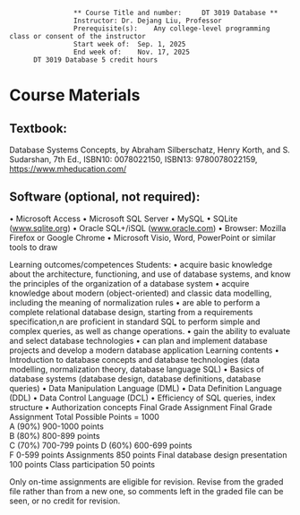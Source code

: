 					** Course Title and number: 	DT 3019 Database **
					Instructor:	Dr. Dejang Liu, Professor
					Prerequisite(s):	Any college-level programming class or consent of the instructor
					Start week of:	Sep. 1, 2025
					End week of:	Nov. 17, 2025
          DT 3019 Database 5 credit hours

# Course Materials
## Textbook:
 
Database Systems Concepts, by Abraham Silberschatz, Henry Korth, and S. Sudarshan, 7th Ed., ISBN10: 0078022150, ISBN13: 9780078022159, https://www.mheducation.com/

## Software (optional, not required):
•	Microsoft Access
•	Microsoft SQL Server
•	MySQL
•	SQLite (www.sqlite.org)
•	Oracle SQL+/iSQL (www.oracle.com)
•	Browser: Mozilla Firefox or Google Chrome
•	Microsoft Visio, Word, PowerPoint or similar tools to draw

Learning outcomes/competences
Students:
• acquire basic knowledge about the architecture, functioning, and use of database systems, and know the principles of the organization of a database system
• acquire knowledge about modern (object-oriented) and classic data modelling, including the meaning of normalization rules
• are able to perform a complete relational database design, starting from a requirements specification,n are proficient in standard SQL to perform simple and complex queries, as well as change operations.
• gain the ability to evaluate and select database technologies
• can plan and implement database projects and develop a modern database application
Learning contents
•	Introduction to database concepts and database technologies (data modelling, normalization theory, database language SQL)
•	Basics of database systems (database design, database definitions, database queries)
•	Data Manipulation Language (DML)
•	Data Definition Language (DDL)
•	Data Control Language (DCL)
•	Efficiency of SQL queries, index structure
•	Authorization concepts
Final Grade Assignment
Final Grade Assignment
Total Possible Points = 1000	
A (90%)     900-1000 points  
B (80%)     800-899 points  
C (70%)     700-799 points
D (60%)     600-699 points  
F	    	 0-599 points
Assignments 850 points
Final database design presentation 100 points
Class participation 50 points

Only on-time assignments are eligible for revision. Revise from the graded file rather than from a new one, so comments left in the graded file can be seen, or no credit for revision.
